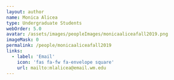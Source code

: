 ```yaml
---
layout: author
name: Monica Alicea
type: Undergraduate Students
webOrder: 5.0
avatar: /assets/images/peopleImages/monicaaliceafall2019.png
imageMask: 0
permalink: /people/monicaaliceafall2019
links:
  - label: 'Email'
    icon: 'fas fa-fw fa-envelope square'
    url: mailto:mlalicea@email.wm.edu
---
```

